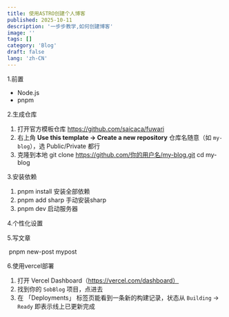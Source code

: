 ```yaml
---
title: 使用ASTRO创建个人博客
published: 2025-10-11
description: '一步步教学,如何创建博客'
image: ''
tags: []
category: 'Blog'
draft: false 
lang: 'zh-CN'
---
```


1.前置

- Node.js
- pnpm

2.生成仓库

1. 打开官方模板仓库
    https://github.com/saicaca/fuwari
2. 右上角 **Use this template → Create a new repository**
    仓库名随意（如 `my-blog`），选 Public/Private 都行
3. 克隆到本地
    git clone https://github.com/你的用户名/my-blog.git
    cd my-blog

3.安装依赖

1. pnpm install 安装全部依赖
2. pnpm add sharp 手动安装sharp
3. pnpm dev 启动服务器

4.个性化设置

5.写文章

​	pnpm new-post mypost

6.使用vercel部署

1. 打开 Vercel Dashboard（https://vercel.com/dashboard）
2. 找到你的 `SobBlog` 项目，点进去
3. 在 「Deployments」 标签页能看到一条新的构建记录，状态从
    `Building` → `Ready` 即表示线上已更新完成
